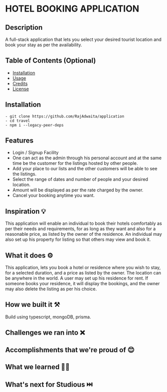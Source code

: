 # HOTEL BOOKING APPLICATION

## Description

A full-stack application that lets you select your desired tourist location and book your stay as per the availability.


## Table of Contents (Optional)

- [Installation](#installation)
- [Usage](#usage)
- [Credits](#credits)
- [License](#license)

## Installation
```
- git clone https://github.com/RajAdwaita/application
- cd travel
- npm i --legacy-peer-deps
```

## Features

- Login / Signup Facility
- One can act as the admin through his personal account and at the same time be the customer for the listings hosted by other people.
- Add your place to our lists and the other customers will be able to see the listings.
- Select the range of dates and number of people and your desired location.
- Amount will be displayed as per the rate charged by the owner.
- Cancel your booking anytime you want.


## Inspiration 💡
This application will enable an individual to book their hotels comfortably as per their needs and requirements, for as long as they want and also for a reasonable price, as listed by the owner of the residence.
An individual may also set up his property for listing so that others may view and book it.

## What it does ⚙️
This application, lets you book a hotel or residence where you wish to stay, for a selected duration, and a price as listed by the owner.
The location can be anywhere in the world.
A user may set up his residence for rent.
If someone books your residence, it will display the bookings, and the owner may also delete the listing as per his choice.

## How we built it ⚒️
Build using typescript, mongoDB, prisma.

## Challenges we ran into ❌


## Accomplishments that we're proud of 😊

## What we learned 👨‍🔬




## What's next for Studious ⏭️
